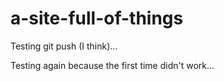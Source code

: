 # a-site-full-of-things

Testing git push (I think)...

Testing again because the first time didn't work...
